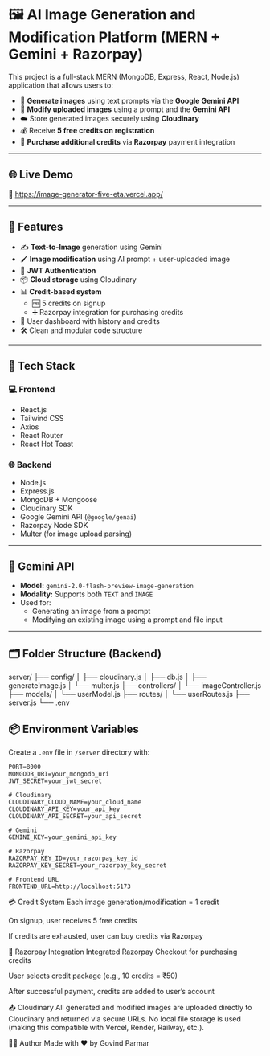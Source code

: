 # 🖼️ AI Image Generation and Modification Platform (MERN + Gemini + Razorpay)

This project is a full-stack MERN (MongoDB, Express, React, Node.js) application that allows users to:

- 🔮 **Generate images** using text prompts via the **Google Gemini API**
- 🎨 **Modify uploaded images** using a prompt and the **Gemini API**
- ☁️ Store generated images securely using **Cloudinary**
- 💰 Receive **5 free credits on registration**
- 🛒 **Purchase additional credits** via **Razorpay** payment integration

---

## 🌐 Live Demo

🚀 https://image-generator-five-eta.vercel.app/

---

## 📸 Features

- ✍️ **Text-to-Image** generation using Gemini
- 🖌️ **Image modification** using AI prompt + user-uploaded image
- 🔐 **JWT Authentication**
- 📦 **Cloud storage** using Cloudinary
- 📊 **Credit-based system**
  - 🆓 5 credits on signup
  - ➕ Razorpay integration for purchasing credits
- 👤 User dashboard with history and credits
- 🛠️ Clean and modular code structure

---

## 🧰 Tech Stack

### 💻 Frontend
- React.js
- Tailwind CSS
- Axios
- React Router
- React Hot Toast

### 🌐 Backend
- Node.js
- Express.js
- MongoDB + Mongoose
- Cloudinary SDK
- Google Gemini API (`@google/genai`)
- Razorpay Node SDK
- Multer (for image upload parsing)

---

## 🧪 Gemini API

- **Model:** `gemini-2.0-flash-preview-image-generation`
- **Modality:** Supports both `TEXT` and `IMAGE`
- Used for:
  - Generating an image from a prompt
  - Modifying an existing image using a prompt and file input

---

## 🗂️ Folder Structure (Backend)

server/
├── config/
│ ├── cloudinary.js
│ ├── db.js
│ ├── generateImage.js
│ └── multer.js
├── controllers/
│ └── imageController.js
├── models/
│ └── userModel.js
├── routes/
│ └── userRoutes.js
├── server.js
└── .env

## 📦 Environment Variables

Create a `.env` file in `/server` directory with:

```env
PORT=8000
MONGODB_URI=your_mongodb_uri
JWT_SECRET=your_jwt_secret

# Cloudinary
CLOUDINARY_CLOUD_NAME=your_cloud_name
CLOUDINARY_API_KEY=your_api_key
CLOUDINARY_API_SECRET=your_api_secret

# Gemini
GEMINI_KEY=your_gemini_api_key

# Razorpay
RAZORPAY_KEY_ID=your_razorpay_key_id
RAZORPAY_KEY_SECRET=your_razorpay_key_secret

# Frontend URL
FRONTEND_URL=http://localhost:5173
```

💳 Credit System
Each image generation/modification = 1 credit

On signup, user receives 5 free credits

If credits are exhausted, user can buy credits via Razorpay

🛒 Razorpay Integration
Integrated Razorpay Checkout for purchasing credits

User selects credit package (e.g., 10 credits = ₹50)

After successful payment, credits are added to user’s account

📤 Cloudinary
All generated and modified images are uploaded directly to Cloudinary and returned via secure URLs. No local file storage is used (making this compatible with Vercel, Render, Railway, etc.).

🙋‍♂️ Author
Made with ❤️ by Govind Parmar